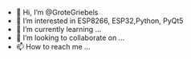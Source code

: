 - 👋 Hi, I’m @GroteGriebels
- 👀 I’m interested in ESP8266, ESP32,Python, PyQt5
- 🌱 I’m currently learning ...
- 💞️ I’m looking to collaborate on ...
- 📫 How to reach me ...

<!---
GroteGriebels/GroteGriebels is a ✨ special ✨ repository because its `README.md` (this file) appears on your GitHub profile.
You can click the Preview link to take a look at your changes.
--->
